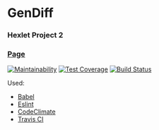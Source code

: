 # GenDiff
### Hexlet Project 2
### [Page](https://www.npmjs.com/package/gendiffyn)
[![Maintainability](https://api.codeclimate.com/v1/badges/a99a88d28ad37a79dbf6/maintainability)](https://codeclimate.com/github/codeclimate/codeclimate/maintainability)
[![Test Coverage](https://api.codeclimate.com/v1/badges/a99a88d28ad37a79dbf6/test_coverage)](https://codeclimate.com/github/codeclimate/codeclimate/test_coverage)
[![Build Status](https://travis-ci.org/YuriNem/project-lvl2-s225.svg?branch=master)](https://travis-ci.org/YuriNem/project-lvl2-s225)

Used:
* [Babel](https://babeljs.io/)
* [Eslint](https://eslint.org/)
* [CodeClimate](https://codeclimate.com/)
* [Travis CI](https://travis-ci.org/)
